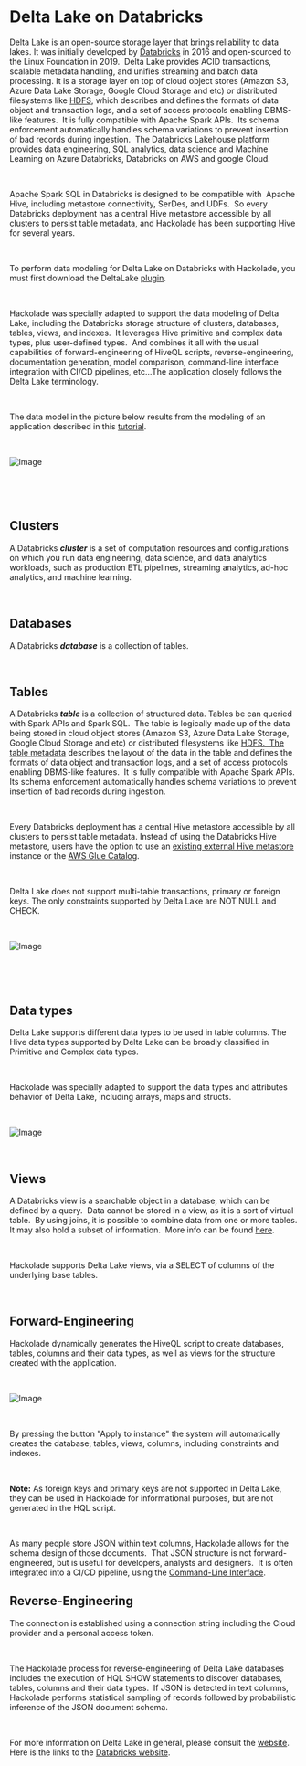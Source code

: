 # Delta Lake on Databricks

Delta Lake is an open-source storage layer that brings reliability to data lakes. It was initially developed by [Databricks](<https://databricks.com/> "target=\"\_blank\"") in 2016 and open-sourced to the Linux Foundation in 2019.&nbsp; Delta Lake provides ACID transactions, scalable metadata handling, and unifies streaming and batch data processing. It is a storage layer on top of cloud object stores (Amazon S3, Azure Data Lake Storage, Google Cloud Storage and etc) or distributed filesystems like [HDFS](<https://en.wikipedia.org/wiki/Apache\_Hadoop>), which describes and defines the formats of data object and transaction logs, and a set of access protocols enabling DBMS-like features.&nbsp; It is fully compatible with Apache Spark APIs.&nbsp; Its schema enforcement automatically handles schema variations to prevent insertion of bad records during ingestion.&nbsp; The Databricks Lakehouse platform provides data engineering, SQL analytics, data science and Machine Learning on Azure Databricks, Databricks on AWS and google Cloud.

&nbsp;

Apache Spark SQL in Databricks is designed to be compatible with&nbsp; Apache Hive, including metastore connectivity, SerDes, and UDFs.&nbsp; So every Databricks deployment has a central Hive metastore accessible by all clusters to persist table metadata, and Hackolade has been supporting Hive for several years. &nbsp;

&nbsp;

To perform data modeling for Delta Lake on Databricks with Hackolade, you must first download the DeltaLake [plugin](<https://hackolade.com/help/DownloadadditionalDBtargetplugin.html> "target=\"\_blank\"").  

&nbsp;

Hackolade was specially adapted to support the data modeling of Delta Lake, including the Databricks storage structure of clusters, databases, tables, views, and indexes.&nbsp; It leverages Hive primitive and complex data types, plus user-defined types.&nbsp; And combines it all with the usual capabilities of forward-engineering of HiveQL scripts, reverse-engineering, documentation generation, model comparison, command-line interface integration with CI/CD pipelines, etc...The application closely follows the Delta Lake terminology.

&nbsp;

The data model in the picture below results from the modeling of an application described in this [tutorial](<https://www.cloudera.com/content/dam/www/marketing/documents/partners/ungated/cloudera-msazure-hadoop-deployment-guide.pdf> "target=\"\_blank\"").

&nbsp;

![Image](<lib/Delta%20Lake%20on%20Databricks%20workspace.png>)

&nbsp;

&nbsp;

## Clusters

A Databricks ***cluster*** is a set of computation resources and configurations on which you run data engineering, data science, and data analytics workloads, such as production ETL pipelines, streaming analytics, ad-hoc analytics, and machine learning. &nbsp;

&nbsp;

## Databases

A Databricks ***database*** is a collection of tables.

&nbsp;

## Tables

A Databricks ***table*** is a collection of structured data. Tables be can queried with Spark APIs and Spark SQL.&nbsp; The table is logically made up of the data being stored in cloud object stores (Amazon S3, Azure Data Lake Storage, Google Cloud Storage and etc) or distributed filesystems like [HDFS.&nbsp; The table metadata](<https://en.wikipedia.org/wiki/Apache\_Hadoop>) describes the layout of the data in the table and defines the formats of data object and transaction logs, and a set of access protocols enabling DBMS-like features.&nbsp; It is fully compatible with Apache Spark APIs.&nbsp; Its schema enforcement automatically handles schema variations to prevent insertion of bad records during ingestion.

&nbsp;

Every Databricks deployment has a central Hive metastore accessible by all clusters to persist table metadata. Instead of using the Databricks Hive metastore, users have the option to use an [existing external Hive metastore](<https://docs.databricks.com/data/metastores/external-hive-metastore.html> "target=\"\_blank\"") instance or the [AWS Glue Catalog](<https://docs.databricks.com/data/metastores/aws-glue-metastore.html> "target=\"\_blank\"").

&nbsp;

Delta Lake does not support multi-table transactions, primary or foreign keys. The only constraints supported by Delta Lake are NOT NULL and CHECK.

&nbsp;

![Image](<lib/Hive%20table%20properties.png>)

&nbsp;

&nbsp;

## Data types

Delta Lake supports different data types to be used in table columns. The Hive data types supported by Delta Lake can be broadly classified in Primitive and Complex data types.

&nbsp;

Hackolade was specially adapted to support the data types and attributes behavior of Delta Lake, including arrays, maps and structs.

&nbsp;

![Image](<lib/Hive%20data%20types.png>)

&nbsp;

## Views

A Databricks view is a searchable object in a database, which can be defined by a query.&nbsp; Data cannot be stored in a view, as it is a sort of virtual table.&nbsp; By using joins, it is possible to combine data from one or more tables. It may also hold a subset of information.&nbsp; More info can be found [here](<https://docs.databricks.com/spark/latest/spark-sql/language-manual/sql-ref-syntax-ddl-create-view.html> "target=\"\_blank\"").

&nbsp;

Hackolade supports Delta Lake views, via a SELECT of columns of the underlying base tables.

&nbsp;

## Forward-Engineering

Hackolade dynamically generates the HiveQL script to create databases, tables, columns and their data types, as well as views for the structure created with the application.

&nbsp;

![Image](<lib/Delta%20Lake%20forward-engineering.png>)

&nbsp;

By pressing the button "Apply to instance" the system will automatically creates the database, tables, views, columns, including constraints and indexes.

&nbsp;

**Note:** As foreign keys and primary keys are not supported in Delta Lake, they can be used in Hackolade for informational purposes, but are not generated in the HQL script.

&nbsp;

As many people store JSON within text columns, Hackolade allows for the schema design of those documents.  That JSON structure is not forward-engineered, but is useful for developers, analysts and designers.&nbsp; It is often integrated into a CI/CD pipeline, using the [Command-Line Interface](<CommandLineInterface.md>).

## Reverse-Engineering

The connection is established using a connection string including the Cloud provider and a personal access token.

&nbsp;

The Hackolade process for reverse-engineering of Delta Lake databases includes the execution of HQL SHOW statements to discover databases, tables, columns and their data types.  If JSON is detected in text columns, Hackolade performs statistical sampling of records followed by probabilistic inference of the JSON document schema.

&nbsp;

For more information on Delta Lake in general, please consult the [website](<https://delta.io/> "target=\"\_blank\"").&nbsp; Here is the links to the [Databricks website](<https://databricks.com/product/data-lakehouse> "target=\"\_blank\"").

